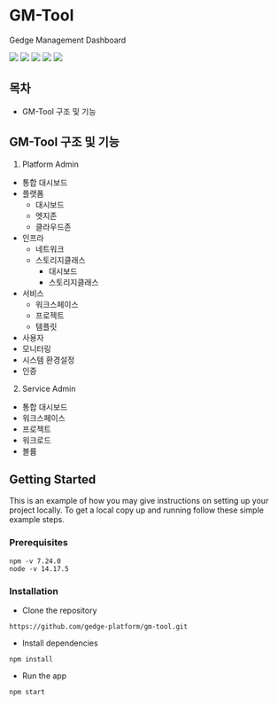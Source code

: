 # GM-Tool
Gedge Management Dashboard

<img src="https://img.shields.io/badge/React-61DAFB?style=flat-square&logo=React&logoColor=white"/> <img src="https://img.shields.io/badge/HTML5-E34F26?style=flat-square&logo=HTML5&logoColor=white"/> <img src="https://img.shields.io/badge/CSS3-1572B6?style=flat-square&logo=CSS3&logoColor=white"/> <img src="https://img.shields.io/badge/Node.js-339933?style=flat-square&logo=Node.js&logoColor=white"/> <img src="https://img.shields.io/badge/npm-CB3837?style=flat-square&logo=npm&logoColor=white"/>

## 목차
* GM-Tool 구조 및 기능


## GM-Tool 구조 및 기능
1. Platform Admin
* 통합 대시보드
* 플랫폼
  * 대시보드
  * 엣지존
  * 클라우드존
* 인프라
  * 네트워크
  * 스토리지클래스
    * 대시보드
    * 스토리지클래스
* 서비스
  * 워크스페이스
  * 프로젝트
  * 템플릿
* 사용자
* 모니터링
* 시스템 환경설정
* 인증

2. Service Admin
* 통합 대시보드
* 워크스페이스
* 프로젝트
* 워크로드
* 볼륨


## Getting Started
This is an example of how you may give instructions on setting up your project locally. To get a local copy up and running follow these simple example steps.

### Prerequisites
```
npm -v 7.24.0
node -v 14.17.5
```

### Installation
* Clone the repository
```
https://github.com/gedge-platform/gm-tool.git
```
* Install dependencies
```
npm install
```
* Run the app
```
npm start
```


